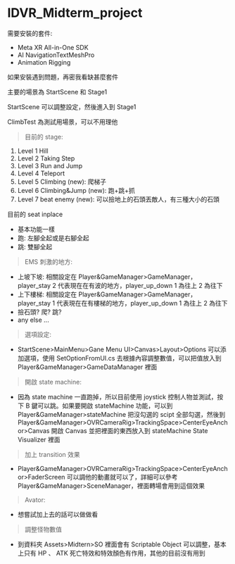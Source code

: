 # IDVR_Midterm_project

需要安裝的套件:

* Meta XR All-in-One SDK
* AI NavigationTextMeshPro
* Animation Rigging



如果安裝遇到問題，再密我看缺甚麼套件





主要的場景為 StartScene 和 Stage1

StartScene 可以調整設定，然後進入到 Stage1

ClimbTest 為測試用場景，可以不用理他



> 目前的 stage:

1. Level 1 Hill
2. Level 2 Taking Step
3. Level 3 Run and Jump
4. Level 4 Teleport
5. Level 5 Climbing (new): 爬梯子
6. Level 6 Climbing&Jump (new): 跑+跳+抓 
7. Level 7 beat enemy (new): 可以撿地上的石頭丟敵人，有三種大小的石頭



目前的 seat inplace

* 基本功能一樣
* 跑: 左腳全起或是右腳全起
* 跳: 雙腳全起



> EMS 刺激的地方:

* 上坡下坡: 相關設定在 Player&GameManager>GameManager，player_stay 2 代表現在在有波的地方，player_up_down 1 為往上 2 為往下
* 上下樓梯: 相關設定在 Player&GameManager>GameManager，player_stay 1 代表現在在有樓梯的地方，player_up_down 1 為往上 2 為往下
* 撿石頭? 爬? 跳?
* any else ...



> 選項設定:

* StartScene>MainMenu>Gane Menu UI>Canvas>Layout>Options 可以添加選項，使用 SetOptionFromUI.cs 去根據內容調整數值，可以把值放入到 Player&GameManager>GameDataManager 裡面





> 開啟 state machine:

* 因為 state machine 一直跑掉，所以目前使用 joystick 控制人物並測試，按下 B 鍵可以跳。如果要開啟 stateMachine 功能，可以到 Player&GameManager>stateMachine 把沒勾選的 scipt 全部勾選，然後到 Player&GameManager>OVRCameraRig>TrackingSpace>CenterEyeAnchor>Canvas 開啟 Canvas 並把裡面的東西放入到 stateMachine State Visualizer 裡面



> 加上 transition 效果

* Player&GameManager>OVRCameraRig>TrackingSpace>CenterEyeAnchor>FaderScreen 可以調他的動畫就可以了，詳細可以參考 Player&GameManager>SceneManager，裡面轉場會用到這個效果





> Avator: 

* 想嘗試加上去的話可以做做看



> 調整怪物數值

* 到資料夾 Assets>Midtern>SO 裡面會有 Scriptable Object 可以調整，基本上只有 HP 、 ATK 死亡特效和特效顏色有作用，其他的目前沒有用到

